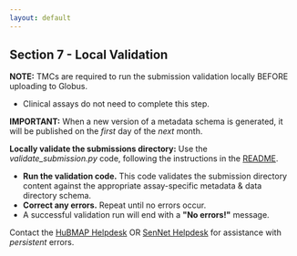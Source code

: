 ```yaml
---
layout: default
---
```


## Section 7 - Local Validation

**NOTE:** TMCs are required to run the submission validation locally BEFORE uploading to Globus. 
  - <span class="txt--highlight"> Clinical assays do not need to complete this step.</span>
  
**IMPORTANT:** When a new version of a metadata schema is generated, it will be published on the _first_ day of the _next_ month.

**Locally validate the submissions directory:** Use the _validate_submission.py_ code, following the instructions in the <a href="https://hubmapconsortium.github.io/ingest-validation-tools/">README</a>.
  - **Run the validation code.** This code validates the submission directory content against the appropriate assay-specific metadata & data directory schema.
  - **Correct any errors.** Repeat until no errors occur.
  - A successful validation run will end with a **"No errors!"** message.

Contact the <a href="mailto:help@hubmapconsortium.org">HuBMAP Helpdesk</a> OR <a href="mailto:help@sennetconsortium.org">SenNet Helpdesk</a> for assistance with _persistent_ errors.
